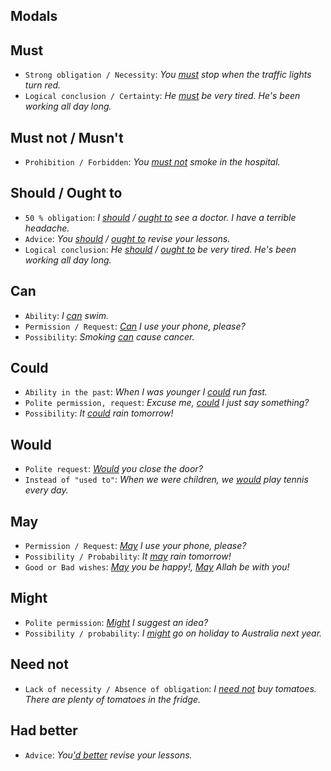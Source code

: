 ## Modals

## Must	
* `Strong obligation / Necessity`: _You <ins>must</ins> stop when the traffic lights turn red._
* `Logical conclusion / Certainty`: 	_He <ins>must</ins> be very tired. He's been working all day long._

## Must not / Musn't
* `Prohibition / Forbidden`: _You <ins>must not</ins> smoke in the hospital._

## Should / Ought to
* `50 % obligation`: _I <ins>should</ins> / <ins>ought to</ins> see a doctor. I have a terrible headache._
* `Advice`: _You <ins>should</ins> / <ins>ought to</ins> revise your lessons._
* `Logical conclusion`: _He <ins>should</ins> / <ins>ought to</ins> be very tired. He's been working all day long._

## Can
* `Ability`:	_I <ins>can</ins> swim._
* `Permission / Request`: _<ins>Can</ins> I use your phone, please?_
* `Possibility`: _Smoking <ins>can</ins> cause cancer._

## Could
* `Ability in the past`:	_When I was younger I <ins>could</ins> run fast._
* `Polite permission, request`: _Excuse me, <ins>could</ins> I just say something?_
* `Possibility`: _It <ins>could</ins> rain tomorrow!_

## Would
* `Polite request`: _<ins>Would</ins> you close the door?_
* `Instead of "used to"`: _When we were children, we <ins>would</ins> play tennis every day._ 

## May
* `Permission / Request`: _<ins>May</ins> I use your phone, please?_
* `Possibility / Probability`: _It <ins>may</ins> rain tomorrow!_
* `Good or Bad wishes`: _<ins>May</ins> you be happy!, <ins>May</ins> Allah be with you!_

## Might
* `Polite permission`: _<ins>Might</ins> I suggest an idea?_
* `Possibility / probability`: _I <ins>might</ins> go on holiday to Australia next year._

## Need not
* `Lack of necessity / Absence of obligation`: _I <ins>need not</ins> buy tomatoes. There are plenty of tomatoes in the fridge._

## Had better
* `Advice`: _You<ins>'d better</ins> revise your lessons._

